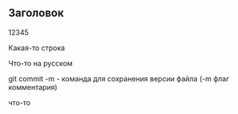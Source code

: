## Заголовок

12345

Какая-то строка

Что-то на русском

git commit -m  - команда для сохранения версии файла (-m флаг комментария)

что-то